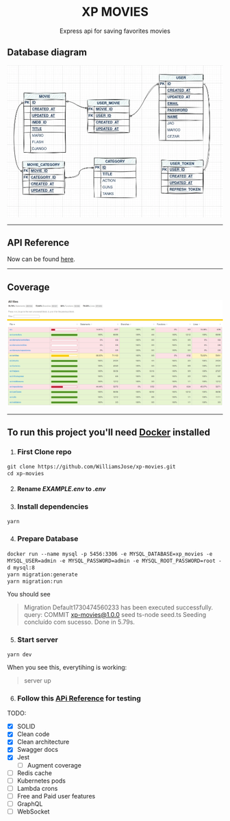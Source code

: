 <h1 align='center'>XP MOVIES</h1>
<p align='center'>Express api for saving favorites movies</p>

## Database diagram
![Database](./xp-movie-CURRENT.webp)

---

## API Reference
Now can be found [here](https://williamsjose.github.io/xp-movies/).

---

## Coverage
![Current Coverage](./current-coverage.webp)

---

## To run this project you'll need [Docker](https://docs.docker.com) installed

1. ### First Clone repo
```
git clone https://github.com/WilliamsJose/xp-movies.git 
cd xp-movies
```

2. #### Rename *EXAMPLE.env* to *.env*

3. ### Install dependencies
```
yarn
```

4. ### Prepare Database
```
docker run --name mysql -p 5456:3306 -e MYSQL_DATABASE=xp_movies -e MYSQL_USER=admin -e MYSQL_PASSWORD=admin -e MYSQL_ROOT_PASSWORD=root -d mysql:8
yarn migration:generate
yarn migration:run
```
You should see
>Migration Default1730474560233 has been  executed successfully.
>query: COMMIT
>xp-movies@1.0.0 seed
>ts-node seed.ts
>Seeding concluído com sucesso.
>Done in 5.79s.

5. ### Start server
```
yarn dev
```
When you see this, everytihing is working:
>server up

6. ### Follow this [APi Reference](https://williamsjose.github.io/xp-movies/) for testing

TODO:
- [x] SOLID
- [x] Clean code
- [x] Clean architecture
- [x] Swagger docs
- [x] Jest
  - [ ] Augment coverage
- [ ] Redis cache
- [ ] Kubernetes pods
- [ ] Lambda crons
- [ ] Free and Paid user features
- [ ] GraphQL
- [ ] WebSocket
